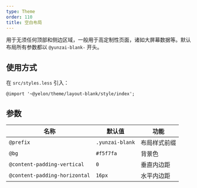 ```yaml
---
type: Theme
order: 110
title: 空白布局
---
```


用于无须任何顶部和侧边区域，一般用于高定制性页面，诸如大屏幕数据等。默认布局所有参数都以 `@yunzai-blank-` 开头。

## 使用方式

在 `src/styles.less` 引入：

```less
@import '~@yelon/theme/layout-blank/style/index';
```

## 参数

| 名称 | 默认值 | 功能 |
| --- | --- | --- |
| `@prefix` | `.yunzai-blank` | 布局样式前缀 |
| `@bg` | `#f5f7fa` | 背景色 |
| `@content-padding-vertical` | `0` | 垂直内边距 |
| `@content-padding-horizontal` | `16px` | 水平内边距 |
